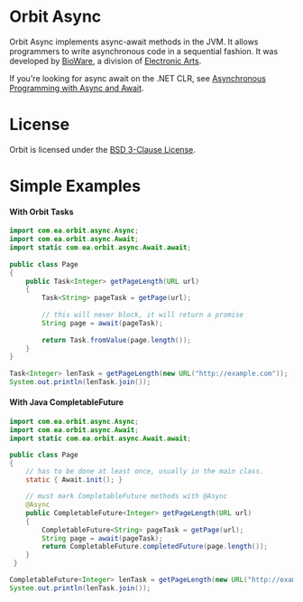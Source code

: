 Orbit Async
============

Orbit Async implements async-await methods in the JVM. It allows programmers to write asynchronous code in a sequential fashion. It was developed by [BioWare](http://www.bioware.com), a division of [Electronic Arts](http://www.ea.com).

If you're looking for async await on the .NET CLR, see [Asynchronous Programming with Async and Await](https://msdn.microsoft.com/en-us/library/hh191443.aspx).

License
=======
Orbit is licensed under the [BSD 3-Clause License](../LICENSE).

Simple Examples
=======
#### With Orbit Tasks
```java
import com.ea.orbit.async.Async;
import com.ea.orbit.async.Await;
import static com.ea.orbit.async.Await.await;
 
public class Page
{
    public Task<Integer> getPageLength(URL url)
    {
        Task<String> pageTask = getPage(url);
 
        // this will never block, it will return a promise
        String page = await(pageTask);
 
        return Task.fromValue(page.length());
    }
}
 
Task<Integer> lenTask = getPageLength(new URL("http://example.com"));
System.out.println(lenTask.join());

```
#### With Java CompletableFuture
```java
import com.ea.orbit.async.Async;
import com.ea.orbit.async.Await;
import static com.ea.orbit.async.Await.await;

public class Page
{
    // has to be done at least once, usually in the main class.
    static { Await.init(); }

    // must mark CompletableFuture methods with @Async
    @Async
    public CompletableFuture<Integer> getPageLength(URL url)
    {
        CompletableFuture<String> pageTask = getPage(url);
        String page = await(pageTask);
        return CompletableFuture.completedFuture(page.length());
    }
 }

CompletableFuture<Integer> lenTask = getPageLength(new URL("http://example.com"));
System.out.println(lenTask.join());

```

